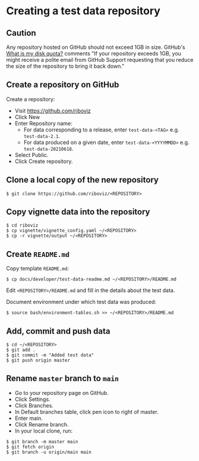 # Creating a test data repository

## Caution

Any repository hosted on GitHub should not exceed 1GB in size. GitHub's [What is my disk quota?](https://help.github.com/en/github/managing-large-files/what-is-my-disk-quota) comments "If your repository exceeds 1GB, you might receive a polite email from GitHub Support requesting that you reduce the size of the repository to bring it back down."

## Create a repository on GitHub

Create a repository:

* Visit https://github.com/riboviz
* Click New
* Enter Repository name:
  - For data corresponding to a release, enter `test-data-<TAG>` e.g. `test-data-2.1`.
  - For data produced on a given date, enter `test-data-<YYYYMMDD>` e.g. `test-data-20210618`.
* Select Public.
* Click Create repository.

## Clone a local copy of the new repository

```console
$ git clone https://github.com/riboviz/<REPOSITORY>
```

## Copy vignette data into the repository

```console
$ cd riboviz
$ cp vignette/vignette_config.yaml ~/<REPOSITORY>
$ cp -r vignette/output ~/<REPOSITORY>
```

## Create `README.md`

Copy template `README.md`:

```console
$ cp docs/developer/test-data-readme.md ~/<REPOSITORY>/README.md
```

Edit `<REPOSITORY>/README.md` and fill in the details about the test data.

Document environment under which test data was produced:

```console
$ source bash/environment-tables.sh >> ~/<REPOSITORY>/README.md
```

## Add, commit and push data

```console
$ cd ~/<REPOSITORY>
$ git add .
$ git commit -m "Added test data"
$ git push origin master
```

## Rename `master` branch to `main`

* Go to your repository page on GitHub.
* Click Settings.
* Click Branches.
* In Default branches table, click pen icon to right of master.
* Enter main.
* Click Rename branch.
* In your local clone, run:

```console
$ git branch -m master main
$ git fetch origin
$ git branch -u origin/main main
```
